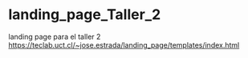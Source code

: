 # landing_page_Taller_2
landing page para el taller 2
https://teclab.uct.cl/~jose.estrada/landing_page/templates/index.html
